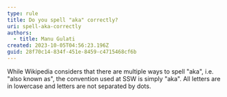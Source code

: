 ```yaml
---
type: rule
title: Do you spell "aka" correctly?
uri: spell-aka-correctly
authors:
  - title: Manu Gulati
created: 2023-10-05T04:56:23.196Z
guid: 28f70c14-834f-451e-8459-c4715468cf6b
---
```

While Wikipedia considers that there are multiple ways to spell "aka", i.e. "also known as", the convention used at SSW is simply "aka". All letters are in lowercase and letters are not separated by dots. 